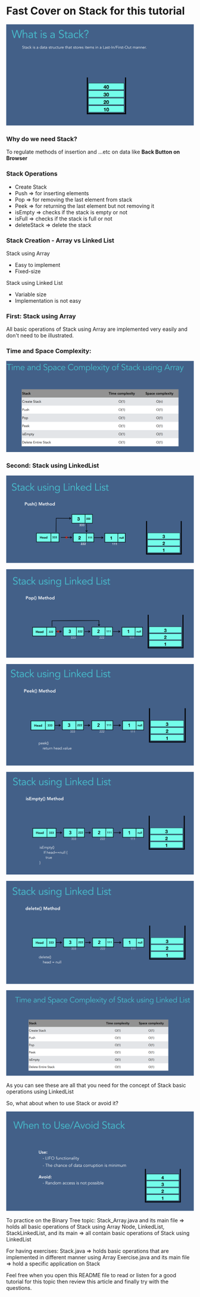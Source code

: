 # Fast Cover on Stack for this tutorial

![Screenshot](https://github.com/7amo10/Complete-Data-Structures-and-Algorithms-tutorial/blob/main/5.Stack/assests/1.What%20is%20Stack.png)

### Why do we need Stack?

To regulate methods of insertion and ...etc on data like **Back Button on Browser**

### Stack Operations
- Create Stack
- Push => for inserting elements
- Pop => for removing the last element from stack
- Peek => for returning the last element but not removing it
- isEmpty => checks if the stack is empty or not
- isFull => checks if the stack is full or not
- deleteStack => delete the stack

### Stack Creation - Array vs Linked List
Stack using Array
- Easy to implement
- Fixed-size

Stack using Linked List
- Variable size
- Implementation is not easy

### First: Stack using **Array**

All basic operations of Stack using Array are implemented very easily and don't need to be illustrated. 

### Time and Space Complexity:

![Screenshot](https://github.com/7amo10/Complete-Data-Structures-and-Algorithms-tutorial/blob/main/5.Stack/assests/2.Complexity_Array.png)

### Second: Stack using **LinkedList**

![Screenshot](https://github.com/7amo10/Complete-Data-Structures-and-Algorithms-tutorial/blob/main/5.Stack/assests/3.Push_linkedList.png)

![Screenshot](https://github.com/7amo10/Complete-Data-Structures-and-Algorithms-tutorial/blob/main/5.Stack/assests/4.Pop_linkedList.png)

![Screenshot](https://github.com/7amo10/Complete-Data-Structures-and-Algorithms-tutorial/blob/main/5.Stack/assests/5.Peek_linkedList.png)

![Screenshot](https://github.com/7amo10/Complete-Data-Structures-and-Algorithms-tutorial/blob/main/5.Stack/assests/6.IsEmpty_linkedList.png)

![Screenshot](https://github.com/7amo10/Complete-Data-Structures-and-Algorithms-tutorial/blob/main/5.Stack/assests/7.Delete_linkedList.png)

![Screenshot](https://github.com/7amo10/Complete-Data-Structures-and-Algorithms-tutorial/blob/main/5.Stack/assests/8.Complexity_linkedList.png)

As you can see these are all that you need for the concept of Stack basic operations using LinkedList

So, what about when to use Stack or avoid it?

![Screenshot](https://github.com/7amo10/Complete-Data-Structures-and-Algorithms-tutorial/blob/main/5.Stack/assests/9.Use%26Avoid.png)

To practice on the Binary Tree topic:
Stack_Array.java and its main file => holds all basic operations of Stack using Array
Node, LinkedList, StackLinkedList, and its main => all contain basic operations of Stack using LinkedList

For having exercises:
Stack.java => holds basic operations that are implemented in different manner using Array
Exercise.java and its main file => hold a specific application on Stack

Feel free when you open this README file to read or listen for a good tutorial for this topic then review this article and finally try with the questions.
